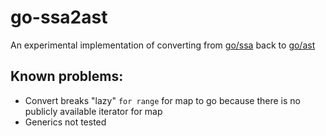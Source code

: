 # go-ssa2ast

An experimental implementation of converting from [go/ssa](https://pkg.go.dev/golang.org/x/tools/go/ssa) back to [go/ast](https://pkg.go.dev/go/ast)

## Known problems:

- Convert breaks "lazy" `for range` for map to go because there is no publicly available iterator for map
- Generics not tested